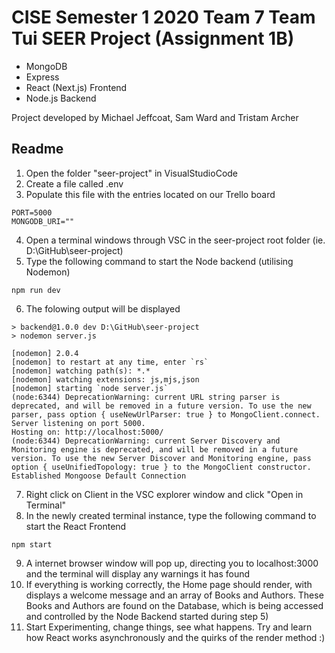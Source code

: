 # CISE Semester 1 2020 Team 7 Team Tui SEER Project (Assignment 1B)

* MongoDB
* Express
* React (Next.js) Frontend
* Node.js Backend

Project developed by Michael Jeffcoat, Sam Ward and Tristam Archer

## Readme

1) Open the folder "seer-project" in VisualStudioCode
2) Create a file called .env
3) Populate this file with the entries located on our Trello board 
```
PORT=5000 
MONGODB_URI=""
```
4) Open a terminal windows through VSC in the seer-project root folder (ie. D:\GitHub\seer-project\)
5) Type the following command to start the Node backend (utilising Nodemon)
```
npm run dev
```
6) The folowing output will be displayed
```
> backend@1.0.0 dev D:\GitHub\seer-project
> nodemon server.js

[nodemon] 2.0.4
[nodemon] to restart at any time, enter `rs`
[nodemon] watching path(s): *.*
[nodemon] watching extensions: js,mjs,json
[nodemon] starting `node server.js`
(node:6344) DeprecationWarning: current URL string parser is deprecated, and will be removed in a future version. To use the new parser, pass option { useNewUrlParser: true } to MongoClient.connect.
Server listening on port 5000.
Hosting on: http://localhost:5000/
(node:6344) DeprecationWarning: current Server Discovery and Monitoring engine is deprecated, and will be removed in a future version. To use the new Server Discover and Monitoring engine, pass option { useUnifiedTopology: true } to the MongoClient constructor.
Established Mongoose Default Connection
```
7)  Right click on Client in the VSC explorer window and click "Open in Terminal"
8) In the newly created terminal instance, type the following command to start the React Frontend
```
npm start
```
9) A internet browser window will pop up, directing you to localhost:3000 and the terminal will display any warnings it has found
10) If everything is working correctly, the Home page should render, with displays a welcome message and an array of Books and Authors. These Books and Authors are found on the Database, which is being accessed and controlled by the Node Backend started during step 5)
11) Start Experimenting, change things, see what happens. Try and learn how React works asynchronously and the quirks of the render method :) 
